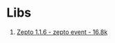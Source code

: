 Libs
==

1. [Zepto 1.1.6 - zepto event - 16.8k](https://github.com/nice-fungal/zepto/blob/nice/dist/zepto-5eb466ffc0.min.js)
